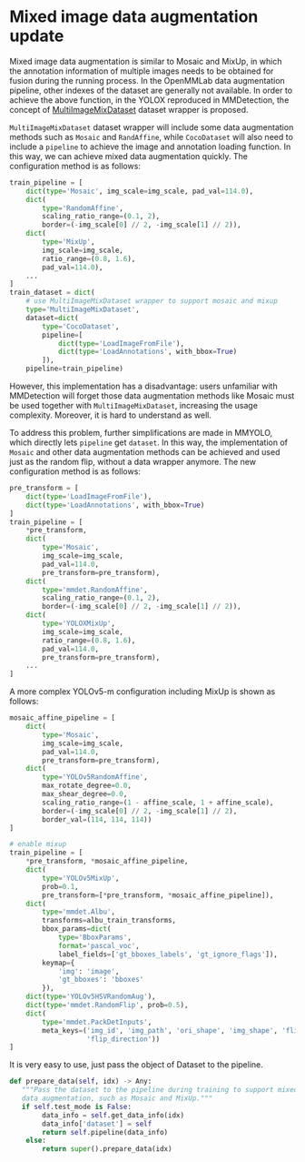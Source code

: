 # Mixed image data augmentation update

Mixed image data augmentation is similar to Mosaic and MixUp, in which the annotation information of multiple images needs to be obtained for fusion during the running process. In the OpenMMLab data augmentation pipeline, other indexes of the dataset are generally not available. In order to achieve the above function, in the YOLOX reproduced in MMDetection, the concept of [MultiImageMixDataset](https://github.com/open-mmlab/mmdetection/blob/master/mmdet/datasets/dataset_wrappers.py#L338) dataset wrapper is proposed.

`MultiImageMixDataset` dataset wrapper will include some data augmentation methods such as `Mosaic` and `RandAffine`, while `CocoDataset` will also need to include a `pipeline` to achieve the image and annotation loading function. In this way, we can achieve mixed data augmentation quickly. The configuration method is as follows:

```python
train_pipeline = [
    dict(type='Mosaic', img_scale=img_scale, pad_val=114.0),
    dict(
        type='RandomAffine',
        scaling_ratio_range=(0.1, 2),
        border=(-img_scale[0] // 2, -img_scale[1] // 2)),
    dict(
        type='MixUp',
        img_scale=img_scale,
        ratio_range=(0.8, 1.6),
        pad_val=114.0),
    ...
]
train_dataset = dict(
    # use MultiImageMixDataset wrapper to support mosaic and mixup
    type='MultiImageMixDataset',
    dataset=dict(
        type='CocoDataset',
        pipeline=[
            dict(type='LoadImageFromFile'),
            dict(type='LoadAnnotations', with_bbox=True)
        ]),
    pipeline=train_pipeline)

```

However, this implementation has a disadvantage: users unfamiliar with MMDetection will forget those data augmentation methods like Mosaic must be used together with `MultiImageMixDataset`, increasing the usage complexity. Moreover, it is hard to understand as well.

To address this problem, further simplifications are made in MMYOLO, which directly lets `pipeline` get `dataset`. In this way, the implementation of `Mosaic` and other data augmentation methods can be achieved and used just as the random flip, without a data wrapper anymore. The new configuration method is as follows:

```python
pre_transform = [
    dict(type='LoadImageFromFile'),
    dict(type='LoadAnnotations', with_bbox=True)
]
train_pipeline = [
    *pre_transform,
    dict(
        type='Mosaic',
        img_scale=img_scale,
        pad_val=114.0,
        pre_transform=pre_transform),
    dict(
        type='mmdet.RandomAffine',
        scaling_ratio_range=(0.1, 2),
        border=(-img_scale[0] // 2, -img_scale[1] // 2)),
    dict(
        type='YOLOXMixUp',
        img_scale=img_scale,
        ratio_range=(0.8, 1.6),
        pad_val=114.0,
        pre_transform=pre_transform),
    ...
]
```

A more complex YOLOv5-m configuration including MixUp is shown as follows:

```python
mosaic_affine_pipeline = [
    dict(
        type='Mosaic',
        img_scale=img_scale,
        pad_val=114.0,
        pre_transform=pre_transform),
    dict(
        type='YOLOv5RandomAffine',
        max_rotate_degree=0.0,
        max_shear_degree=0.0,
        scaling_ratio_range=(1 - affine_scale, 1 + affine_scale),
        border=(-img_scale[0] // 2, -img_scale[1] // 2),
        border_val=(114, 114, 114))
]

# enable mixup
train_pipeline = [
    *pre_transform, *mosaic_affine_pipeline,
    dict(
        type='YOLOv5MixUp',
        prob=0.1,
        pre_transform=[*pre_transform, *mosaic_affine_pipeline]),
    dict(
        type='mmdet.Albu',
        transforms=albu_train_transforms,
        bbox_params=dict(
            type='BboxParams',
            format='pascal_voc',
            label_fields=['gt_bboxes_labels', 'gt_ignore_flags']),
        keymap={
            'img': 'image',
            'gt_bboxes': 'bboxes'
        }),
    dict(type='YOLOv5HSVRandomAug'),
    dict(type='mmdet.RandomFlip', prob=0.5),
    dict(
        type='mmdet.PackDetInputs',
        meta_keys=('img_id', 'img_path', 'ori_shape', 'img_shape', 'flip',
                   'flip_direction'))
]
```

It is very easy to use, just pass the object of Dataset to the pipeline.

```python
def prepare_data(self, idx) -> Any:
   """Pass the dataset to the pipeline during training to support mixed
   data augmentation, such as Mosaic and MixUp."""
   if self.test_mode is False:
        data_info = self.get_data_info(idx)
        data_info['dataset'] = self
        return self.pipeline(data_info)
    else:
        return super().prepare_data(idx)
```
